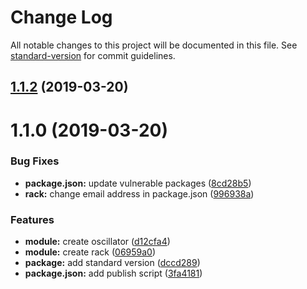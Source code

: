 # Change Log

All notable changes to this project will be documented in this file. See [standard-version](https://github.com/conventional-changelog/standard-version) for commit guidelines.

## [1.1.2](https://github.com/Fles/ZL7/compare/v1.2.0...v1.1.2) (2019-03-20)



# 1.1.0 (2019-03-20)


### Bug Fixes

* **package.json:** update vulnerable packages ([8cd28b5](https://github.com/Fles/ZL7/commit/8cd28b5))
* **rack:** change email address in package.json ([996938a](https://github.com/Fles/ZL7/commit/996938a))


### Features

* **module:** create oscillator ([d12cfa4](https://github.com/Fles/ZL7/commit/d12cfa4))
* **module:** create rack ([06959a0](https://github.com/Fles/ZL7/commit/06959a0))
* **package:** add standard version ([dccd289](https://github.com/Fles/ZL7/commit/dccd289))
* **package.json:** add publish script ([3fa4181](https://github.com/Fles/ZL7/commit/3fa4181))
